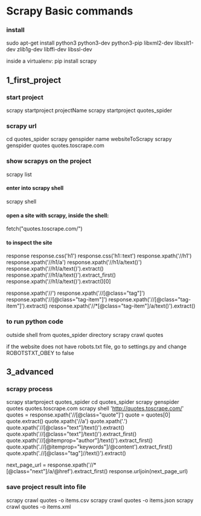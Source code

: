 # Scrapy Basic commands
### install
sudo apt-get install python3 python3-dev python3-pip libxml2-dev libxslt1-dev zlib1g-dev libffi-dev libssl-dev

inside a virtualenv: pip install scrapy

## 1_first_project
### start project
scrapy startproject projectName scrapy startproject quotes_spider

### scrapy url
cd quotes_spider scrapy genspider name websiteToScrapy scrapy genspider quotes quotes.toscrape.com

### show scrapys on the project
scrapy list
#### enter into scrapy shell
scrapy shell
#### open a site with scrapy, inside the shell:
fetch("quotes.toscrape.com/")

#### to inspect the site
response response.css('h1') response.css('h1::text') response.xpath('//h1') response.xpath('//h1/a') response.xpath('//h1/a/text()') response.xpath('//h1/a/text()').extract() response.xpath('//h1/a/text()').extract_first() response.xpath('//h1/a/text()').extract()[0]

response.xpath('//') response.xpath('//[@class="tag"]') response.xpath('//[@class="tag-item"]') response.xpath('//[@class="tag-item"]').extract() response.xpath('//*[@class="tag-item"]/a/text()').extract()

### to run python code
outside shell from quotes_spider directory scrapy crawl quotes

if the website does not have robots.txt file, go to settings.py and change ROBOTSTXT_OBEY to false

## 3_advanced
### scrapy process
scrapy startproject quotes_spider cd quotes_spider scrapy genspider quotes quotes.toscrape.com scrapy shell 'http://quotes.toscrape.com/' quotes = response.xpath('//[@class="quote"]') quote = quotes[0] quote.extract() quote.xpath('//a') quote.xpath('.') quote.xpath('//[@class="text"]/text()').extract() quote.xpath('//[@class="text"]/text()').extract_first() quote.xpath('//[@itemprop="author"]/text()').extract_first() quote.xpath('.//[@itemprop="keywords"]/@content').extract_first() quote.xpath('.//[@class="tag"]//text()').extract()

next_page_url = response.xpath('//*[@class="next"]/a/@href').extract_first() response.urljoin(next_page_url)

### save project result into file
scrapy crawl quotes -o items.csv scrapy crawl quotes -o items.json scrapy crawl quotes -o items.xml

